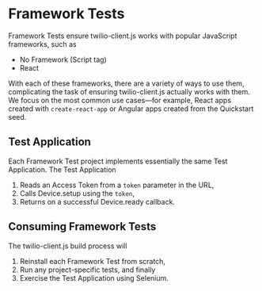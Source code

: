 # Framework Tests

Framework Tests ensure twilio-client.js works with popular JavaScript frameworks,
such as

* No Framework (Script tag)
* React

With each of these frameworks, there are a variety of ways to use them,
complicating the task of ensuring twilio-client.js actually works with them. We
focus on the most common use cases—for example, React apps created with
`create-react-app` or Angular apps created from the Quickstart seed.

## Test Application

Each Framework Test project implements essentially the same Test Application.
The Test Application

1. Reads an Access Token from a `token` parameter in the URL,
2. Calls Device.setup using the `token`,
3. Returns on a successful Device.ready callback.

## Consuming Framework Tests

The twilio-client.js build process will

1. Reinstall each Framework Test from scratch,
2. Run any project-specific tests, and finally
3. Exercise the Test Application using Selenium.
